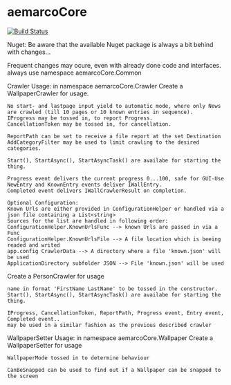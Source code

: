 # aemarcoCore

[![Build Status](https://dev.azure.com/aemarco/aemarcoCentral/_apis/build/status/aemarco.WallpaperDownloader?branchName=master)](https://dev.azure.com/aemarco/aemarcoCentral/_build/latest?definitionId=6&branchName=master)

Nuget: Be aware that the available Nuget package is always a bit behind with changes...

Frequent changes may ocure, even with already done code and interfaces.
always use namespace aemarcoCore.Common

Crawler Usage:
in namespace aemarcoCore.Crawler
Create a WallpaperCrawler for usage.

	No start- and lastpage input yield to automatic mode, where only News are crawled (till 10 pages or 10 known entries in sequence).
	IProgress may be tossed in, to report Progress.
	CancellationToken may be tossed in, for cancellation.

	ReportPath can be set to receive a file report at the set Destination
	AddCategoryFilter may be used to limit crawling to the desired categories.

	Start(), StartAsync(), StartAsyncTask() are availabe for starting the thing.

	Progress event delivers the current progress 0...100, safe for GUI-Use
	NewEntry and KnownEntry events deliver IWallEntry.
	Completed event delivers IWallCrawlerResult on completion.
	
	Optional Configuration:
	Known Urls are either provided in ConfigurationHelper or handled via a json file containing a List<string>
	Sources for the list are handled in following order:
	ConfigurationHelper.KnownUrlsFunc --> known Urls are passed in via a Func
	ConfigurationHelper.KnownUrlsFile --> A file location which is beeing readed and writed
	app.config CrawlerData --> A directory where a file 'known.json' will be used
	ApplicationDirectory subfolder JSON --> File 'known.json' will be used

Create a PersonCrawler for usage

	name in format 'FirstName LastName' to be tossed in the constructor.
	Start(), StartAsync(), StartAsyncTask() are availabe for starting the thing.

	IProgress, CancellationToken, ReportPath, Progress event, Entry event, Completed event..
	may be used in a similar fashion as the previous described crawler



WallpaperSetter Usage:
in namespace aemarcoCore.Wallpaper
Create a WallpaperSetter for usage

	WallpaperMode tossed in to determine behaviour

	CanBeSnapped can be used to find out if a Wallpaper can be snapped to the screen

	

